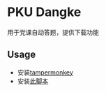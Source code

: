 # PKU Dangke

用于党课自动答题，提供下载功能

## Usage

- 安装[tampermonkey](https://www.tampermonkey.net/)
- 安装[此脚本](https://greasyfork.org/zh-CN/scripts/441885-pku-dangke)
